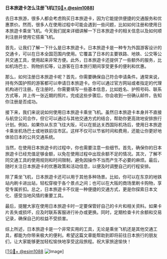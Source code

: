 **日本旅遊卡怎么注册飞机[[TG💪+ @esim1088](https://t.me/s/esim1088)]**

去日本旅游，很多人都会考虑购买日本旅遊卡，因为它能提供便捷的交通服务和优惠票价。然而，很多人在使用过程中可能会遇到一些问题，比如如何注册和使用日本旅遊卡乘坐飞机。今天我们就来详细讲解一下日本旅遊卡的相关信息以及如何顺利注册并使用它搭乘飞机。

首先，让我们了解一下什么是日本旅遊卡。日本旅遊卡是一种专为外国游客设计的交通卡，可以在日本全国范围内使用。它覆盖了日本的主要铁路、地铁、公交等公共交通工具，使用起来非常方便。此外，日本旅遊卡还提供了一些额外的服务，比如机场巴士、购物折扣等，让游客在日本旅行期间享受更多的便利和优惠。

那么，如何注册日本旅遊卡呢？首先，你需要确保自己符合申请条件。通常来说，持有外国护照的游客都可以申请日本旅遊卡。你可以通过官方网站或者指定的代理机构进行注册。在注册时，你需要填写一些基本信息，比如姓名、护照号码、联系方式等，并上传一张近期的照片。完成这些步骤后，你会收到一份确认邮件，告知你注册是否成功。

接下来，我们来说说如何使用日本旅遊卡乘坐飞机。虽然日本旅遊卡本身并不直接与航空公司合作，但它可以通过与其他交通方式的结合，帮助你更高效地安排旅行计划。例如，如果你从东京飞往大阪，可以在抵达关西国际机场后，使用日本旅遊卡乘坐机场巴士或地铁前往市区。这样不仅可以节省时间和费用，还能让你更好地体验日本的公共交通系统。

当然，在使用日本旅遊卡的过程中，你也需要注意一些细节。首先，确保你的日本旅遊卡已经充值足够金额，以免在使用过程中出现余额不足的情况。其次，了解不同交通工具的使用规则和时间限制，避免因操作不当而产生不必要的麻烦。最后，随时关注日本旅遊卡的优惠政策和活动信息，以便及时调整自己的行程安排。

除了乘坐飞机，日本旅遊卡还可以用于其他多种场景。比如，你可以在东京的地铁站内刷卡进出站，轻松穿梭于各个景点之间；也可以在大阪的商场里刷卡购物，享受专属折扣。总之，日本旅遊卡不仅是一种便捷的交通方式，更是你探索日本文化、感受当地风情的重要工具。

最后，提醒大家在使用日本旅遊卡时一定要保管好自己的卡片和相关资料。如果卡片丢失或损坏，应及时联系客服进行补办或更换。同时，定期检查卡片余额和交易记录，确保自己的权益不受损害。

综上所述，日本旅遊卡是一个非常实用的工具，无论是乘坐飞机还是其他交通工具，都能为你带来极大的便利。希望这篇文章能帮助到即将前往日本旅行的朋友们，让大家能够更加轻松愉快地享受这段旅程。祝大家旅途愉快！

[[TG💪+ @esim1088](https://t.me/s/esim1088) ![Image](https://i.postimg.cc/4NQfJmqS/Snipaste-2025-05-13-00-14-12.png)]